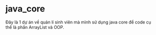 # java_core
Đây là 1 dự án về quản lí sinh viên mà mình sử dụng java core để code cụ thể là phần ArrayList và OOP.
